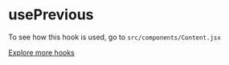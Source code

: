 # usePrevious

To see how this hook is used, go to `src/components/Content.jsx`

[Explore more hooks](https://github.com/azlibdar/react-customs/#readme)
